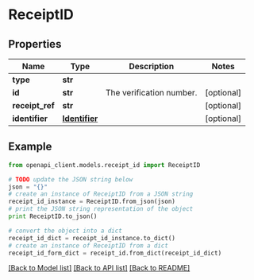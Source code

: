 # ReceiptID


## Properties
Name | Type | Description | Notes
------------ | ------------- | ------------- | -------------
**type** | **str** |  | 
**id** | **str** | The verification number. | [optional] 
**receipt_ref** | **str** |  | [optional] 
**identifier** | [**Identifier**](Identifier.md) |  | [optional] 

## Example

```python
from openapi_client.models.receipt_id import ReceiptID

# TODO update the JSON string below
json = "{}"
# create an instance of ReceiptID from a JSON string
receipt_id_instance = ReceiptID.from_json(json)
# print the JSON string representation of the object
print ReceiptID.to_json()

# convert the object into a dict
receipt_id_dict = receipt_id_instance.to_dict()
# create an instance of ReceiptID from a dict
receipt_id_form_dict = receipt_id.from_dict(receipt_id_dict)
```
[[Back to Model list]](../README.md#documentation-for-models) [[Back to API list]](../README.md#documentation-for-api-endpoints) [[Back to README]](../README.md)


